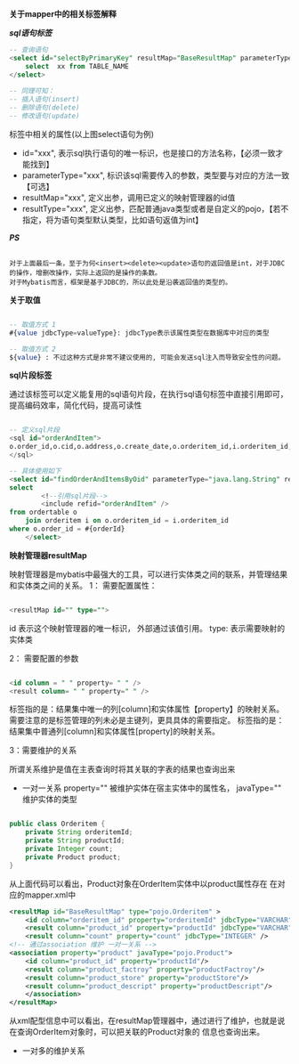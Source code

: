 **关于mapper中的相关标签解释**

***sql语句标签***

```sql
-- 查询语句
<select id="selectByPrimaryKey" resultMap="BaseResultMap" parameterType="java.lang.String" >  
    select  xx from TABLE_NAME 
</select>
         
-- 同理可知：
-- 插入语句(insert)
-- 删除语句(delete)
-- 修改语句(update)

```

标签中相关的属性(以上图select语句为例)
- id="xxx", 表示sql执行语句的唯一标识，也是接口的方法名称，【必须一致才能找到】
- parameterType="xxx", 标识该sql需要传入的参数，类型要与对应的方法一致【可选】
- resultMap="xxx", 定义出参，调用已定义的<resultMap>映射管理器的id值
- resultType="xxx", 定义出参，匹配普通java类型或者是自定义的pojo，【若不指定，将为语句类型默认类型，比如<insert>语句返值为int】

***PS***
```text

对于上面最后一条，至于为何<insert><delete><update>语句的返回值是int，对于JDBC的操作，增删改操作，实际上返回的是操作的条数。
对于Mybatis而言，框架是基于JDBC的，所以此处是沿袭返回值的类型的。

```

**关于取值**

```sql

-- 取值方式 1
#{value jdbcType=valueType}: jdbcType表示该属性类型在数据库中对应的类型

-- 取值方式 2
${value} : 不过这种方式是非常不建议使用的, 可能会发送sql注入而导致安全性的问题。

```


**sql片段标签**

通过该标签可以定义能复用的sql语句片段，在执行sql语句标签中直接引用即可，提高编码效率，简化代码，提高可读性

```sql

-- 定义sql片段
<sql id="orderAndItem">  
o.order_id,o.cid,o.address,o.create_date,o.orderitem_id,i.orderitem_id,i.product_id,i.count  
</sql>

-- 具体使用如下
<select id="findOrderAndItemsByOid" parameterType="java.lang.String" resultMap="BaseResultMap">
select
        <!--引用sql片段-->  
        <include refid="orderAndItem" />
from ordertable o
    join orderitem i on o.orderitem_id = i.orderitem_id
where o.order_id = #{orderId}
    </select>

```

**映射管理器resultMap**

映射管理器是mybatis中最强大的工具，可以进行实体类之间的联系，并管理结果和实体类之间的关系。
1： 需要配置属性：

```sql

<resultMap id="" type="">

```
id 表示这个映射管理器的唯一标识， 外部通过该值引用。
type: 表示需要映射的实体类

2： 需要配置的参数

```sql

<id column = " " property= " " />
<result column= " " property=" " />

```
<id> 标签指的是：结果集中唯一的列[column]和实体属性【property】的映射关系。需要注意的是<id>标签管理的列未必是主键列，更具具体的需要指定。
<result>标签指的是：结果集中普通列[column]和实体属性[property]的映射关系。

3：需要维护的关系

所谓关系维护是值在主表查询时将其关联的字表的结果也查询出来

  - 一对一关系<assocation property="" javatype=""> property="" 被维护实体在宿主实体中的属性名， javaType="" 维护实体的类型

```java

public class Orderitem {
    private String orderitemId;
    private String productId;
    private Integer count;
    private Product product;
}

```
从上面代码可以看出，Product对象在OrderItem实体中以product属性存在
在对应的mapper.xml中

```xml
<resultMap id="BaseResultMap" type="pojo.Orderitem" >  
    <id column="orderitem_id" property="orderitemId" jdbcType="VARCHAR" />  
    <result column="product_id" property="productId" jdbcType="VARCHAR" />  
    <result column="count" property="count" jdbcType="INTEGER" />  
<!-- 通过association 维护 一对一关系 -->  
<association property="product" javaType="pojo.Product">  
    <id column="product_id" property="productId"/>  
    <result column="product_factroy" property="productFactroy"/>  
    <result column="product_store" property="productStore"/>  
    <result column="product_descript" property="productDescript"/>  
    </association>  
</resultMap>  
```
从xml配型信息中可以看出，在resultMap管理器中，通过<assocaiation>进行了维护，也就是说在查询OrderItem对象时，可以把关联的Product对象的
信息也查询出来。
  - 一对多的维护关系

































